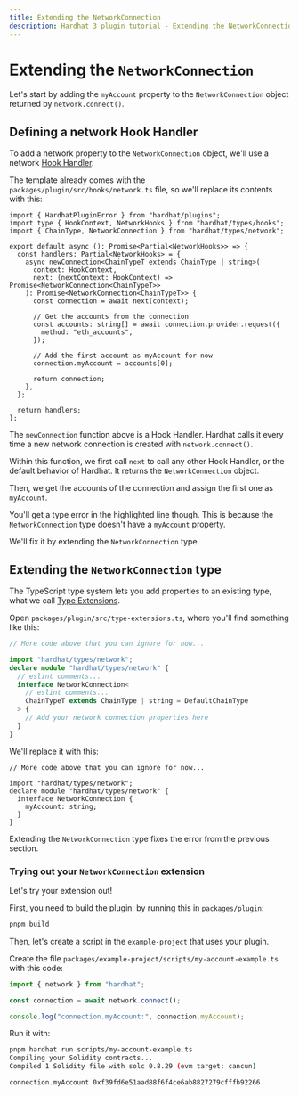 ```yaml
---
title: Extending the NetworkConnection
description: Hardhat 3 plugin tutorial - Extending the NetworkConnection
---
```


# Extending the `NetworkConnection`

Let's start by adding the `myAccount` property to the `NetworkConnection` object returned by `network.connect()`.

## Defining a network Hook Handler

To add a network property to the `NetworkConnection` object, we'll use a network [Hook Handler](../explanations/hooks.md).

The template already comes with the `packages/plugin/src/hooks/network.ts` file, so we'll replace its contents with this:

```ts{19}
import { HardhatPluginError } from "hardhat/plugins";
import type { HookContext, NetworkHooks } from "hardhat/types/hooks";
import { ChainType, NetworkConnection } from "hardhat/types/network";

export default async (): Promise<Partial<NetworkHooks>> => {
  const handlers: Partial<NetworkHooks> = {
    async newConnection<ChainTypeT extends ChainType | string>(
      context: HookContext,
      next: (nextContext: HookContext) => Promise<NetworkConnection<ChainTypeT>>
    ): Promise<NetworkConnection<ChainTypeT>> {
      const connection = await next(context);

      // Get the accounts from the connection
      const accounts: string[] = await connection.provider.request({
        method: "eth_accounts",
      });

      // Add the first account as myAccount for now
      connection.myAccount = accounts[0];

      return connection;
    },
  };

  return handlers;
};
```

The `newConnection` function above is a Hook Handler. Hardhat calls it every time a new network connection is created with `network.connect()`.

Within this function, we first call `next` to call any other Hook Handler, or the default behavior of Hardhat. It returns the `NetworkConnection` object.

Then, we get the accounts of the connection and assign the first one as `myAccount`.

You'll get a type error in the highlighted line though. This is because the `NetworkConnection` type doesn't have a `myAccount` property.

We'll fix it by extending the `NetworkConnection` type.

## Extending the `NetworkConnection` type

The TypeScript type system lets you add properties to an existing type, what we call [Type Extensions](../explanations/type-extensions.md).

Open `packages/plugin/src/type-extensions.ts`, where you'll find something like this:

```ts
// More code above that you can ignore for now...

import "hardhat/types/network";
declare module "hardhat/types/network" {
  // eslint comments...
  interface NetworkConnection<
    // eslint comments...
    ChainTypeT extends ChainType | string = DefaultChainType
  > {
    // Add your network connection properties here
  }
}
```

We'll replace it with this:

```ts{5}
// More code above that you can ignore for now...

import "hardhat/types/network";
declare module "hardhat/types/network" {
  interface NetworkConnection {
    myAccount: string;
  }
}
```

Extending the `NetworkConnection` type fixes the error from the previous section.

### Trying out your `NetworkConnection` extension

Let's try your extension out!

First, you need to build the plugin, by running this in `packages/plugin`:

```sh
pnpm build
```

Then, let's create a script in the `example-project` that uses your plugin.

Create the file `packages/example-project/scripts/my-account-example.ts` with this code:

```ts
import { network } from "hardhat";

const connection = await network.connect();

console.log("connection.myAccount:", connection.myAccount);
```

Run it with:

```sh
pnpm hardhat run scripts/my-account-example.ts
Compiling your Solidity contracts...
Compiled 1 Solidity file with solc 0.8.29 (evm target: cancun)

connection.myAccount 0xf39fd6e51aad88f6f4ce6ab8827279cfffb92266
```
